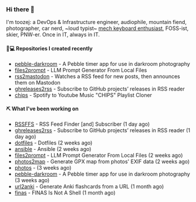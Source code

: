 ### Hi there 👋

I'm toozej: a DevOps & Infrastructure engineer, audiophile, mountain fiend, photographer, car nerd, ~loud typist~ [mech keyboard enthusiast](https://github.com/toozej/keebs), FOSS-ist, skier, PNW-er. Once in IT, always in IT.

#### 👨💻 Repositories I created recently

- [pebble-darkroom](https://github.com/toozej/pebble-darkroom) - A Pebble timer app for use in darkroom photography
- [files2prompt](https://github.com/toozej/files2prompt) - LLM Prompt Generator From Local Files
- [rss2mastodon](https://github.com/toozej/rss2mastodon) - Watches a RSS feed for new posts, then announces them on Mastodon
- [ghreleases2rss](https://github.com/toozej/ghreleases2rss) - Subscribe to GitHub projects’ releases in RSS reader
- [chips](https://github.com/toozej/chips) - Spotify to Youtube Music "CHIPS" Playlist Cloner

#### ⛏️ What I've been working on

- [RSSFFS](https://github.com/toozej/RSSFFS) - RSS Feed Finder [and] Subscriber (1 day ago)
- [ghreleases2rss](https://github.com/toozej/ghreleases2rss) - Subscribe to GitHub projects’ releases in RSS reader (1 day ago)
- [dotfiles](https://github.com/toozej/dotfiles) - Dotfiles (2 weeks ago)
- [ansible](https://github.com/toozej/ansible) - Ansible (2 weeks ago)
- [files2prompt](https://github.com/toozej/files2prompt) - LLM Prompt Generator From Local Files (2 weeks ago)
- [photos2map](https://github.com/toozej/photos2map) - Generate GPX map from photos' EXIF data (2 weeks ago)
- [photos](https://github.com/toozej/photos) -  (3 weeks ago)
- [pebble-darkroom](https://github.com/toozej/pebble-darkroom) - A Pebble timer app for use in darkroom photography (3 weeks ago)
- [url2anki](https://github.com/toozej/url2anki) - Generate Anki flashcards from a URL (1 month ago)
- [finas](https://github.com/toozej/finas) - FINAS Is Not A Shell (1 month ago)
